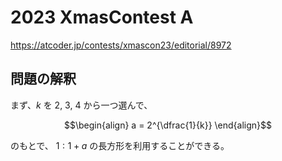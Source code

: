 # 2023 XmasContest A
https://atcoder.jp/contests/xmascon23/editorial/8972

## 問題の解釈
まず、$k$ を 2, 3, 4 から一つ選んで、

```math
\begin{align}
a = 2^{\dfrac{1}{k}}
\end{align}
```
のもとで、
$1 : 1+a$ の長方形を利用することができる。
